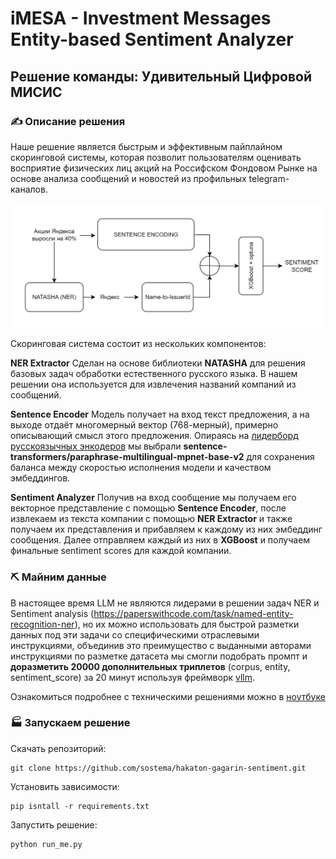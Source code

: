 # iMESA - Investment Messages Entity-based Sentiment Analyzer

## Решение команды: **Удивительный Цифровой МИСИС**


### ✍️ Описание решения

Наше решение является быстрым и эффективным пайплайном скоринговой системы, которая позволит пользователям оценивать восприятие физических лиц акций на Россифском Фондовом Рынке на основе анализа сообщений и новостей из профильных telegram-каналов.

![Screenshot](./figs/pipeline_arch.png)

Скоринговая система состоит из нескольких компонентов:

**NER Extractor**
Сделан на основе библиотеки **NATASHA** для решения базовых задач обработки естественного русского языка. В нашем решении она используется для извлечения названий компаний из сообщений.

**Sentence Encoder**
Модель получает на вход текст предложения, а на выходе отдаёт многомерный вектор (768-мерный), примерно описывающий смысл этого предложения. Опираясь на [лидерборд русскоязычных энкодеров](https://github.com/avidale/encodechka/tree/master) мы выбрали **sentence-transformers/paraphrase-multilingual-mpnet-base-v2** для сохранения баланса между скоростью исполнения модели и качеством эмбеддингов.

**Sentiment Analyzer**
Получив на вход сообщение мы получаем его векторное представление с помощью **Sentence Encoder**, после извлекаем из текста компании с помощью **NER Extractor** и также получаем их представления и прибавляем к каждому из них эмбеддинг сообщения. Далее отправляем каждый из них в **XGBoost** и получаем финальные sentiment scores для каждой компании.

### ⛏️ Майним данные
В настоящее время LLM не являются лидерами в решении задач NER и Sentiment analysis (https://paperswithcode.com/task/named-entity-recognition-ner), но их можно использовать для быстрой разметки данных под эти задачи со специфическими отраслевыми инструкциями, объединив это преимущество с выданными авторами инструкциями по разметке датасета мы смогли подобрать промпт и **доразметить 20000 дополнительных триплетов** (corpus, entity, sentiment_score) за 20 минут используя фреймворк [vllm](https://github.com/vllm-project/vllm).

Ознакомиться подробнее с техническими решениями можно в [ноутбуке](./notebooks_important/technology.ipynb)

### 🏭 Запускаем решение

Скачать репозиторий:
```
git clone https://github.com/sostema/hakaton-gagarin-sentiment.git
```

Установить зависимости:
```
pip isntall -r requirements.txt
```

Запустить решение:
```
python run_me.py
```
